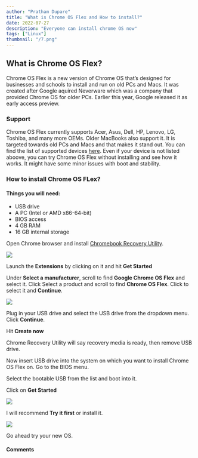 ```yaml
---
author: "Pratham Dupare"
title: "What is Chrome OS Flex and How to install?"
date: 2022-07-27
description: "Everyone can install chrome OS now"
tags: ["Linux"]
thumbnail: "/7.png"
---
```


## What is Chrome OS Flex?

Chrome OS Flex is a new version of Chrome OS that’s designed for businesses and schools to install and run on old PCs and Macs. It was created after Google aquired Neverware which was a company that provided Chrome OS for older PCs. Earlier this year, Google released it as early access preview. 

### Support

Chrome OS Flex currently supports Acer, Asus, Dell, HP, Lenovo, LG, Toshiba, and many more OEMs. Older MacBooks also support it. It is targeted towards old PCs and Macs and that makes it stand out. You can find the list of supported devices [here](https://support.google.com/chromeosflex/answer/11513094#zippy=%2Capple).
Even if your device is not listed aboove, you can try Chrome OS Flex without installing and see how it works. It might have some minor issues with boot and stability.

### How to install Chrome OS FLex?

#### Things you will need:
- USB drive
- A PC (Intel or AMD x86-64-bit)
- BIOS access
- 4 GB RAM
- 16 GB internal storage

Open Chrome browser and install [Chromebook Recovery Utility](https://chrome.google.com/webstore/detail/chromebook-recovery-utili/pocpnlppkickgojjlmhdmidojbmbodfm?hl=en).

<img class="special-img-class" src="/7/chromerecovery.png" />

Launch the **Extensions** by clicking on it and hit **Get Started**

Under **Select a manufacturer**, scroll to find **Google Chrome OS Flex** and select it. Click Select a product and scroll to find **Chrome OS Flex**. Click to select it and **Continue**. 

<img class="special-img-class" src="/7/chromeos.png" />

Plug in your USB drive and select the USB drive from the dropdown menu. Click **Continue**.

Hit **Create now**

Chrome Recovery Utility will say recovery media is ready, then remove USB drive. 

Now insert USB drive into the system on which you want to install Chrome OS Flex on. Go to the BIOS menu. 

Select the bootable USB from the list and boot into it.

Click on **Get Started**

<img class="special-img-class" src="/7/cloudready.png" />

I will recommend **Try it first** or install it.

<img class="special-img-class" src="/7/tryitfirst.png" />

Go ahead try your new OS.

#### Comments

<script src="https://utteranc.es/client.js"
        repo="prathamdupare/fosspage_web"
        issue-term="pathname"
        label="Comment"
        theme="github-light"
        crossorigin="anonymous"
        async>
</script>